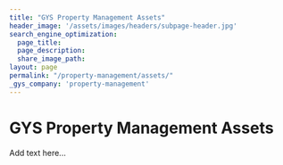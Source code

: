 ```yaml
---
title: "GYS Property Management Assets"
header_image: '/assets/images/headers/subpage-header.jpg'
search_engine_optimization:
  page_title:
  page_description:
  share_image_path:
layout: page
permalink: "/property-management/assets/"
_gys_company: 'property-management'
---
```

# GYS Property Management Assets
Add text here...
